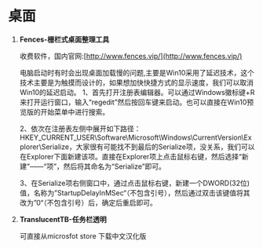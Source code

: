 # 桌面

1. **Fences-栅栏式桌面整理工具**

   收费软件，国内官网:[http://www.fences.vip/](http://www.fences.vip/)

   电脑启动时有时会出现桌面加载慢的问题,主要是Win10采用了延迟技术，这个技术主要是为触摸而设计的，如果想加快快捷方式的显示速度，我们可以取消Win10的延迟启动。
   1、首先打开注册表编辑器。可以通过Windows徽标键+R来打开运行窗口，输入“regedit”然后按回车键来启动。也可以直接在Win10预览版的开始菜单中进行搜索。

   2、依次在注册表左侧中展开如下路径：HKEY_CURRENT_USER\Software\Microsoft\Windows\CurrentVersion\Explorer\Serialize，大家很有可能找不到最后的Serialize项，没关系，我们可以在Explorer下面新建该项。直接在Explorer项上点击鼠标右键，然后选择“新建”——“项”，然后将其命名为“Serialize”即可。

   3、在Serialize项右侧窗口中，通过点击鼠标右键，新建一个DWORD(32位)值，名称为”StartupDelayInMSec“（不包含引号），然后通过双击该键值将其改为”0“（不包含引号）后，确定后重启即可。

2. **TranslucentTB-任务栏透明**

   可直接从microsfot store 下载中文汉化版